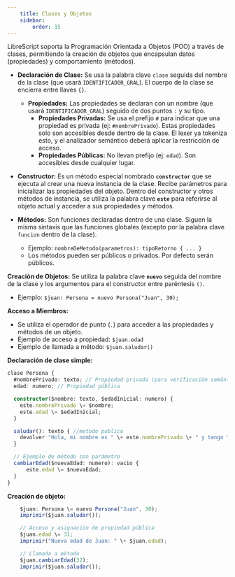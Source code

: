 ```yaml
---
    title: Clases y Objetos
    sidebar: 
        order: 15
---
```


LibreScript soporta la Programación Orientada a Objetos (POO) a través de clases, permitiendo la creación de objetos que encapsulan datos (propiedades) y comportamiento (métodos).

* **Declaración de Clase:** Se usa la palabra clave `clase` seguida del nombre de la clase (que usará `IDENTIFICADOR_GRAL`). El cuerpo de la clase se encierra entre llaves `{}`.

  * **Propiedades:** Las propiedades se declaran con un nombre (que usará `IDENTIFICADOR_GRAL`) seguido de dos puntos `:` y su tipo.  
    * **Propiedades Privadas:** Se usa el prefijo `#` para indicar que una propiedad es privada (ej: `#nombrePrivado`). Estas propiedades solo son accesibles desde dentro de la clase. El lexer ya tokeniza esto, y el analizador semántico deberá aplicar la restricción de acceso.  
    * **Propiedades Públicas:** No llevan prefijo (ej: `edad`). Son accesibles desde cualquier lugar.  
* **Constructor:** Es un método especial nombrado **`constructor`** que se ejecuta al crear una nueva instancia de la clase. Recibe parámetros para inicializar las propiedades del objeto. Dentro del constructor y otros métodos de instancia, se utiliza la palabra clave **`este`** para referirse al objeto actual y acceder a sus propiedades y métodos.  
* **Métodos:** Son funciones declaradas dentro de una clase. Siguen la misma sintaxis que las funciones globales (excepto por la palabra clave `funcion` dentro de la clase).  
  * Ejemplo: `nombreDeMetodo(parametros): tipoRetorno { ... }`  
  * Los métodos pueden ser públicos o privados. Por defecto serán públicos.

**Creación de Objetos:** Se utiliza la palabra clave **`nuevo`** seguida del nombre de la clase y los argumentos para el constructor entre paréntesis `()`.

* Ejemplo: `$juan: Persona = nuevo Persona("Juan", 30);`

**Acceso a Miembros:**

* Se utiliza el operador de punto (`.`) para acceder a las propiedades y métodos de un objeto.  
* Ejemplo de acceso a propiedad: `$juan.edad`  
* Ejemplo de llamada a método: `$juan.saludar()`

**Declaración de clase simple:**

```ts
clase Persona {  
  #nombrePrivado: texto; // Propiedad privada (para verificación semántica)  
  edad: numero; // Propiedad pública

  constructor($nombre: texto, $edadInicial: numero) {  
    este.nombrePrivado \= $nombre;  
    este.edad \= $edadInicial;  
  }

  saludar(): texto { //metodo publico  
    devolver "Hola, mi nombre es " \+ este.nombrePrivado \+ " y tengo " \+ este.edad \+ " años.";  
  }

  // Ejemplo de método con parámetro  
  cambiarEdad($nuevaEdad: numero): vacio {  
      este.edad \= $nuevaEdad;  
  }  
}
```

**Creación de objeto:**

```ts
    $juan: Persona \= nuevo Persona("Juan", 30);  
    imprimir($juan.saludar());

    // Acceso y asignación de propiedad pública  
    $juan.edad \= 31;  
    imprimir("Nueva edad de Juan: " \+ $juan.edad);

    // Llamada a método  
    $juan.cambiarEdad(32);  
    imprimir($juan.saludar());
```
